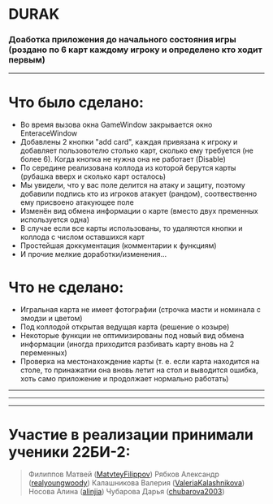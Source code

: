 # DURAK
### Доаботка приложения до начального состояния игры (роздано по 6 карт каждому игроку и определено кто ходит первым)
***
# Что было сделано:
- Во время вызова окна GameWindow закрывается окно EnteraceWindow
- Добавлены 2 кнопки "add card", каждая привязана к игроку и добавляет пользовотелю столько карт, сколько ему требуется (не более 6). Когда кнопка не нужна она не работает (Disable)
- По середине реализована коллода из которой берутся карты (рубашка вверх и сколько карт осталось)
- Мы увидели, что у вас поле делится на атаку и защиту, поэтому добавили подпись кто из игроков атакует (рандом), cоотвественно ему присвоено атакующее поле
- Изменён вид обмена информации о карте (вместо двух пременных используется одна)
- В случае если все карты использованы, то удаляются кнопки и коллода с числом оставшихся карт
- Простейшая доккументация (комментарии к функциям)
- И прочие мелкие доработки/изменения...
# Что не сделано:
- Игральная карта не имеет фотографии (строчка масти и номинала c эмодзи и цветом)
- Под коллодой открытая ведущая карта (решение о козыре)
- Некоторые функции не оптимизированы под новый вид обмена информации (иногда приходится разбивать карту вновь на 2 переменных)
- Проверка на местонахождение карты (т. е. если карта находится на столе, то принажатии она вновь летит на стол и выводится ошибка, хоть само приложение и продолжает нормально работать)
***
***
***
# Участие в реализации принимали ученики 22БИ-2:
> Филиппов Матвей ([MatvteyFilippov](https://github.com/MatvteFilippov "GitHub"))
> Рябков Александр ([realyoungwoody](https://github.com/realyoungwoody "GitHub"))
> Калашникова Валерия ([ValeriaKalashnikova](https://github.com/ValeriaKalashnikova "GitHub"))
> Носова Алина ([alinjia](https://github.com/alinjia "GitHub"))
> Чубарова Дарья ([chubarova2003](https://github.com/chubarova2003 "GitHub"))
